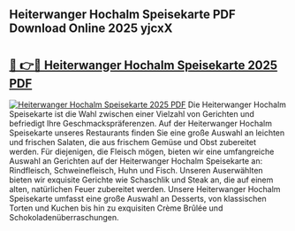 ## Heiterwanger Hochalm Speisekarte PDF Download Online 2025 yjcxX

# <h2><a href="http://gcc8wg.nevu.top/?p=Heiterwanger+Hochalm+Speisekarte">🔗 👉🔴 Heiterwanger Hochalm Speisekarte 2025 PDF</a></h2>

[![Heiterwanger Hochalm Speisekarte 2025 PDF](https://i.imgur.com/dBaPXMq.png)](http://gcc8wg.nevu.top/?p=Heiterwanger+Hochalm+Speisekarte)
Die Heiterwanger Hochalm Speisekarte ist die Wahl zwischen einer Vielzahl von Gerichten und befriedigt Ihre Geschmackspräferenzen. Auf der Heiterwanger Hochalm Speisekarte unseres Restaurants finden Sie eine große Auswahl an leichten und frischen Salaten, die aus frischem Gemüse und Obst zubereitet werden. Für diejenigen, die Fleisch mögen, bieten wir eine umfangreiche Auswahl an Gerichten auf der Heiterwanger Hochalm Speisekarte an: Rindfleisch, Schweinefleisch, Huhn und Fisch. Unseren Auserwählten bieten wir exquisite Gerichte wie Schaschlik und Steak an, die auf einem alten, natürlichen Feuer zubereitet werden. Unsere Heiterwanger Hochalm Speisekarte umfasst eine große Auswahl an Desserts, von klassischen Torten und Kuchen bis hin zu exquisiten Crème Brûlée und Schokoladenüberraschungen.
